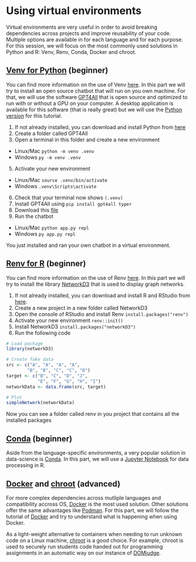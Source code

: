# Using virtual environments
Virtual environments are very useful in order to avoid breaking dependencies across projects and improve reusability of your code. Multiple options are available in for each language and for each purpose. For this session, we will focus on the most commonly used solutions in Python and R: Venv, Renv, Conda, Docker and chroot.

## [Venv for Python](https://docs.python.org/3/library/venv.html) (beginner)
You can find more information on the use of Venv [here](https://packaging.python.org/en/latest/guides/installing-using-pip-and-virtual-environments/). In this part we will try to install an open source chatbot that will run on you own machine. For that, we will use the software [GPT4All](https://github.com/nomic-ai/gpt4all) that is open source and optimized to run with or without a GPU on your computer. A desktop application is available for this software (that is really great) but we will use the [Python version](https://github.com/nomic-ai/gpt4all/tree/main/gpt4all-bindings/python) for this tutorial.

1. If not already installed, you can download and install Python from [here](https://www.python.org/downloads/)
2. Create a folder called GPT4All
3. Open a terminal in this folder and create a new environment  
* Linux/Mac `python -m venv .venv`
* Windows `py -m venv .venv`    
5. Activate your new environment
* Linux/Mac `source .venv/bin/activate`
* Windows `.venv\Scripts\activate`
6. Check that your terminal now shows `(.venv)`
7. Install GPT4All using `pip install gpt4all typer`
8. Download this [file](https://github.com/nomic-ai/gpt4all/blob/main/gpt4all-bindings/cli/app.py)
9. Run the chatbot
* Linux/Mac `python app.py repl`
* Windows `py app.py repl`

You just installed and ran your own chatbot in a virtual environment.

## [Renv for R](https://rstudio.github.io/renv/) (beginner)
You can find more information on the use of Renv [here](https://rstudio.github.io/renv/). In this part we will try to install the library [NetworkD3](https://christophergandrud.github.io/networkD3/) that is used to display graph networks. 

1. If not already installed, you can download and install R and RStudio from [here](https://posit.co/download/rstudio-desktop/).
2. Create a new project in a new folder called NetworkD3
3. Open the console of RStudio and install Renv `install.packages("renv")`
4. Activate your new environment `renv::init()`
5. Install NetworkD3 `install.packages("networkD3")`
6. Run the following code

```r
# Load package
library(networkD3)

# Create fake data
src <- c("A", "A", "A", "A",
        "B", "B", "C", "C", "D")
target <- c("B", "C", "D", "J",
            "E", "F", "G", "H", "I")
networkData <- data.frame(src, target)

# Plot
simpleNetwork(networkData)
```

Now you can see a folder called renv in you project that contains all the installed packages

## [Conda](https://www.anaconda.com/download) (beginner)
Aside from the language-specific environments, a very popular solution in data-science is [Conda](https://www.anaconda.com/download). In this part, we will use a [Jupyter Notebook](https://docs.anaconda.com/free/navigator/tutorials/r-lang/) for data processing in R.

## [Docker](https://docs.docker.com/get-started/) and [chroot](https://www.howtogeek.com/441534/how-to-use-the-chroot-command-on-linux/) (advanced)
For more complex dependencies across mutliple languages and compatibility accross OS, [Docker](https://docs.docker.com/get-started/) is the most used solution. Other solutions offer the same advantages like [Podman](https://podman.io/). For this part, we will follow the tutorial of [Docker](https://docs.docker.com/get-started/) and try to understand what is happening when using Docker.

As a light-weight alternative to containers when needing to run unknown code on a Linux machine, [chroot](https://www.howtogeek.com/441534/how-to-use-the-chroot-command-on-linux/) is a good choice. For example, chroot is used to securely run students code handed out for programming assignments in an automatic way on our instance of [DOMjudge](https://domjudge.uu.nl/). 
